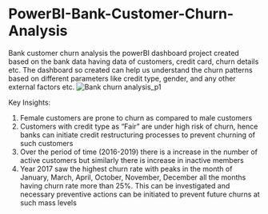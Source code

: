 # PowerBI-Bank-Customer-Churn-Analysis
Bank customer churn analysis the powerBI dashboard project created based on the bank data having data of customers, credit card, churn details etc. The dashboard so created can help us understand the churn patterns based on different parameters like credit type, gender, and any other external factors etc.
![Bank churn analysis_p1](https://github.com/Harikrishnan-Nair/PowerBI-Bank-Customer-Churn-Analysis/assets/95662379/f795b4c2-dcad-44ed-b7e2-03f828d8d9f2)

Key Insights:
1.	Female customers are prone to churn as compared to male customers
2.	Customers with credit type as “Fair” are under high risk of churn, hence banks can initiate credit restructuring processes to prevent churning of such customers
3.	Over the period of time (2016-2019) there is a increase in the number of active customers but similarly there is increase in inactive members
4.	Year 2017 saw the highest churn rate with peaks in the month of January, March, April, October, November, December all the months having churn rate more than 25%. This can be investigated and necessary preventive actions can be initiated to prevent future churns at such mass levels
